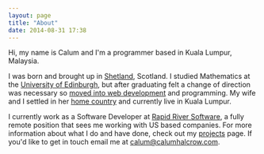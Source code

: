 ```yaml
---
layout: page
title: "About"
date: 2014-08-31 17:38
---
```


Hi, my name is Calum and I'm a programmer based in Kuala Lumpur, Malaysia.

I was born and brought up in [Shetland](http://shetland.org), Scotland. I studied Mathematics at the [University of Edinburgh](http://www.ed.ac.uk), but after graduating felt a change of direction was necessary so [moved into web development](http://nbcommunication.com) and programming. My wife and I settled in her [home country](http://en.wikipedia.org/wiki/Malaysia) and currently live in Kuala Lumpur.

I currently work as a Software Developer at [Rapid River Software](http://rrsoft.co), a fully remote position that sees me working with US based companies. For more information about what I do and have done, check out my [projects](/projects) page. If you'd like to get in touch email me at [calum@calumhalcrow.com](mailto:calum@calumhalcrow.com).
